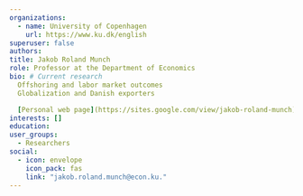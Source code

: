 ```yaml
---
organizations:
  - name: University of Copenhagen
    url: https://www.ku.dk/english
superuser: false
authors:
title: Jakob Roland Munch
role: Professor at the Department of Economics
bio: # Current research
  Offshoring and labor market outcomes
  Globalization and Danish exporters

  [Personal web page](https://sites.google.com/view/jakob-roland-munch)
interests: []
education:
user_groups:
  - Researchers
social:
  - icon: envelope
    icon_pack: fas
    link: "jakob.roland.munch@econ.ku."
---
```



